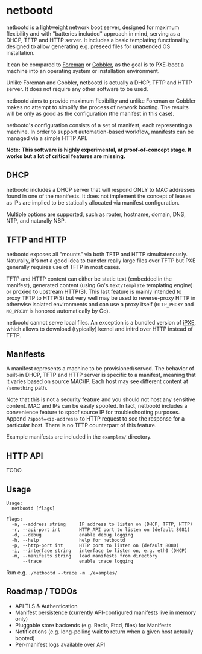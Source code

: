 # netbootd

netbootd is a lightweight network boot server, designed for maximum flexibility
and with "batteries included" approach in mind, serving as a DHCP, TFTP and HTTP server.
It includes a basic templating functionality, designed to allow generating e.g. preseed
files for unattended OS installation.

It can be compared to [Foreman](https://github.com/theforeman/foreman) or [Cobbler](https://github.com/cobbler/cobbler),
as the goal is to PXE-boot a machine into an operating system or installation environment.

Unlike Foreman and Cobbler, netbootd is actually a DHCP, TFTP and HTTP server.
It does not require any other software to be used.

netbootd aims to provide maximum flexibility and unlike Foreman or Cobbler makes
no attempt to simplify the process of network booting. The results will be only
as good as the configuration (the manifest in this case).

netbootd's configuration consists of a set of manifest, each representing a machine. 
In order to support automation-based workflow, manifests can be managed via a simple HTTP API.

**Note: This software is highly experimental, at proof-of-concept stage. It works
but a lot of critical features are missing.**

## DHCP

netbootd includes a DHCP server that will respond ONLY to MAC addresses found in
one of the manifests. It does not implement the concept of leases as IPs are implied
to be statically allocated via manifest configuration.

Multiple options are supported, such as router, hostname, domain, DNS, NTP,
and naturally NBP.

## TFTP and HTTP

netbootd exposes all "mounts" via both TFTP and HTTP simultatenously.
Naturally, it's not a good idea to transfer really large files over TFTP but PXE generally
requires use of TFTP in most cases.

TFTP and HTTP content can either be static text (embedded in the manifest),
generated content (using Go's `text/template` templating engine) or proxied to upstream HTTP(S).
This last feature is mainly intended to proxy TFTP to HTTP(S) but very well may be used to
reverse-proxy HTTP in otherwise isolated environments and can use a proxy itself
(`HTTP_PROXY` and `NO_PROXY` is honored automatically by Go).

netbootd cannot serve local files. An exception is a bundled version of [iPXE](https://ipxe.org/),
which allows to download (typically) kernel and initrd over HTTP instead of TFTP.

## Manifests

A manifest represents a machine to be provisioned/served. The behavior of built-in
DHCP, TFTP and HTTP server is specific to a manifest, meaning that it varies based
on source MAC/IP. Each host may see different content at `/something` path.

Note that this is not a security feature and you should not host any sensitive content.
MAC and IPs can be easily spoofed. In fact, netbootd includes a convenience feature to
spoof source IP for troubleshooting purposes. Append `?spoof=<ip-address>` to HTTP request
to see the response for a particular host. There is no TFTP counterpart of this feature.

Example manifests are included in the `examples/` directory.

## HTTP API

TODO.

## Usage

```
Usage:
  netbootd [flags]

Flags:
  -a, --address string     IP address to listen on (DHCP, TFTP, HTTP)
  -r, --api-port int       HTTP API port to listen on (default 8081)
  -d, --debug              enable debug logging
  -h, --help               help for netbootd
  -p, --http-port int      HTTP port to listen on (default 8080)
  -i, --interface string   interface to listen on, e.g. eth0 (DHCP)
  -m, --manifests string   load manifests from directory
      --trace              enable trace logging
```

Run e.g. `./netbootd --trace -m ./examples/`
 
## Roadmap / TODOs

* API TLS & Authentication
* Manifest persistence (currently API-configured manifests live in memory only)
* Pluggable store backends (e.g. Redis, Etcd, files) for Manifests
* Notifications (e.g. long-polling wait to return when a given host actually booted)
* Per-manifest logs available over API

